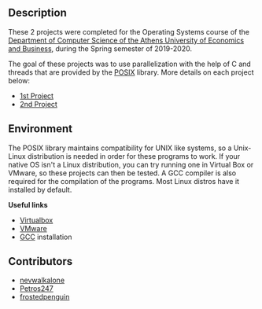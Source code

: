 ## Description

These 2 projects were completed for the Operating Systems course of the [Department of Computer Science of the Athens University of Economics and Business](https://www.dept.aueb.gr/el/cs), during the Spring semester of 2019-2020.

The goal of these projects was to use parallelization with the help of C and threads that are provided by the [POSIX](https://en.wikipedia.org/wiki/C_POSIX_library) library. More details on each project below:

- [1st Project](https://github.com/nevwalkalone/Operating-Systems-2019-2020-/tree/main/1st%20Assignment)
- [2nd Project](https://github.com/nevwalkalone/Operating-Systems-2019-2020-/tree/main/2nd%20Assignment)

## Environment

The POSIX library maintains compatibility for UNIX like systems, so a Unix-Linux distribution is needed in order for these programs to work. If your native OS isn't a Linux distribution, you can try running one in Virtual Box or VMware, so these projects can then be tested. A GCC compiler is also required for the compilation of the programs. Most Linux distros have it installed by default.

**Useful links**

- [Virtualbox](https://www.virtualbox.org/)
- [VMware](https://www.vmware.com/)
- [GCC](https://linuxize.com/post/how-to-install-gcc-compiler-on-ubuntu-18-04) installation

## Contributors

- [nevwalkalone](https://github.com/nevwalkalone)
- [Petros247](https://github.com/Petros247)
- [frostedpenguin](https://github.com/frostedpenguin)
